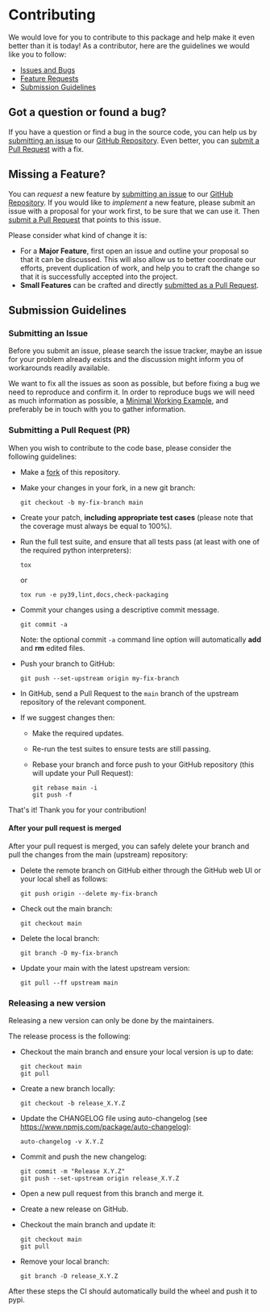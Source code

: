 # Contributing

We would love for you to contribute to this package and help make it even better than it is today!
As a contributor, here are the guidelines we would like you to follow:
* [Issues and Bugs](#issue)
* [Feature Requests](#feature)
* [Submission Guidelines](#submit)

## <a name="issue"></a> Got a question or found a bug?

If you have a question or find a bug in the source code, you can help us by
[submitting an issue](#submit-issue) to our [GitHub Repository][github]. Even better, you can
[submit a Pull Request](#submit-pr) with a fix.

## <a name="feature"></a> Missing a Feature?

You can *request* a new feature by [submitting an issue](#submit-issue) to our
[GitHub Repository][github]. If you would like to *implement* a new feature, please submit an
issue with a proposal for your work first, to be sure that we can use it. Then
[submit a Pull Request](#submit-pr) that points to this issue.

Please consider what kind of change it is:
* For a **Major Feature**, first open an issue and outline your proposal so that it can be
discussed. This will also allow us to better coordinate our efforts, prevent duplication of work,
and help you to craft the change so that it is successfully accepted into the project.
* **Small Features** can be crafted and directly [submitted as a Pull Request](#submit-pr).

## <a name="submit"></a> Submission Guidelines

### <a name="submit-issue"></a> Submitting an Issue

Before you submit an issue, please search the issue tracker, maybe an issue for your problem
already exists and the discussion might inform you of workarounds readily available.

We want to fix all the issues as soon as possible, but before fixing a bug we need to reproduce
and confirm it. In order to reproduce bugs we will need as much information as possible, a
[Minimal Working Example](https://stackoverflow.com/help/minimal-reproducible-example), and
preferably be in touch with you to gather information.

### <a name="submit-pr"></a> Submitting a Pull Request (PR)

When you wish to contribute to the code base, please consider the following guidelines:
* Make a [fork](https://guides.github.com/activities/forking/) of this repository.
* Make your changes in your fork, in a new git branch:

  ```shell
  git checkout -b my-fix-branch main
  ```

* Create your patch, **including appropriate test cases** (please note that the coverage must
  always be equal to 100%).
* Run the full test suite, and ensure that all tests pass (at least with one of the required
  python interpreters):

  ```shell
  tox
  ```

  or

  ```shell
  tox run -e py39,lint,docs,check-packaging
  ```

* Commit your changes using a descriptive commit message.

  ```shell
  git commit -a
  ```

  Note: the optional commit `-a` command line option will automatically **add** and **rm** edited
  files.
* Push your branch to GitHub:

  ```shell
  git push --set-upstream origin my-fix-branch
  ```

* In GitHub, send a Pull Request to the `main` branch of the upstream repository of the relevant
  component.
* If we suggest changes then:
  * Make the required updates.
  * Re-run the test suites to ensure tests are still passing.
  * Rebase your branch and force push to your GitHub repository (this will update your Pull
    Request):

    ```shell
    git rebase main -i
    git push -f
    ```

That's it! Thank you for your contribution!

#### After your pull request is merged

After your pull request is merged, you can safely delete your branch and pull the changes from the
main (upstream) repository:
* Delete the remote branch on GitHub either through the GitHub web UI or your local shell as follows:

  ```shell
  git push origin --delete my-fix-branch
  ```

* Check out the main branch:

  ```shell
  git checkout main
  ```

* Delete the local branch:

  ```shell
  git branch -D my-fix-branch
  ```

* Update your main with the latest upstream version:

  ```shell
  git pull --ff upstream main
  ```

### <a name="release"></a> Releasing a new version

Releasing a new version can only be done by the maintainers.

The release process is the following:
* Checkout the main branch and ensure your local version is up to date:

  ```shell
  git checkout main
  git pull
  ```

* Create a new branch locally:

  ```shell
  git checkout -b release_X.Y.Z
  ```

* Update the CHANGELOG file using auto-changelog (see https://www.npmjs.com/package/auto-changelog):

  ```shell
  auto-changelog -v X.Y.Z
  ```

* Commit and push the new changelog:

  ```shell
  git commit -m "Release X.Y.Z"
  git push --set-upstream origin release_X.Y.Z
  ```

* Open a new pull request from this branch and merge it.
* Create a new release on GitHub.
* Checkout the main branch and update it:

  ```shell
  git checkout main
  git pull
  ```

* Remove your local branch:

  ```shell
  git branch -D release_X.Y.Z
  ```

After these steps the CI should automatically build the wheel and push it to pypi.

[github]: https://github.com/BlueBrain/BluePyParallel
